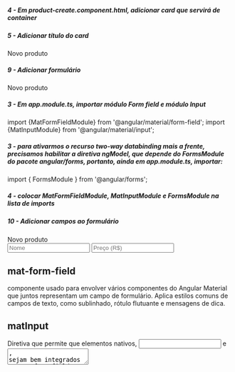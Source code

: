 ##### 4 - Em product-create.component.html, adicionar card que servirá de container
<mat-card class="mat-elevation-z3">
</mat-card>


##### 5 - Adicionar título do card
<mat-card class="mat-elevation-z3">
    <mat-card-title>Novo produto</mat-card-title>
</mat-card>


##### 9 - Adicionar formulário
<mat-card class="mat-elevation-z3">
    <mat-card-title>Novo produto</mat-card-title>
    <form class="product-form">
    </form>
</mat-card>


##### 3 - Em app.module.ts, importar módulo Form field e módulo Input
import {MatFormFieldModule} from '@angular/material/form-field';
import {MatInputModule} from '@angular/material/input';


##### 3 - para ativarmos o recurso two-way databinding mais a frente, precisamos habilitar a diretiva ngModel, que depende do FormsModule do pacote angular/forms, portanto, ainda em app.module.ts, importar:
import { FormsModule } from '@angular/forms';


##### 4 - colocar MatFormFieldModule, MatInputModule e FormsModule na lista de imports


##### 10 - Adicionar campos ao formulário
<mat-card class="mat-elevation-z3">
    <mat-card-title>Novo produto</mat-card-title>
    <form class="product-form">
        <mat-form-field>
          <input matInput placeholder="Nome" name="name" [(ngModel)]='req.name'>
        </mat-form-field>
        <mat-form-field>
          <input matInput placeholder="Preço (R$)"  name="price" [(ngModel)]='req.price'>
        </mat-form-field>
    </form>
</mat-card>

## mat-form-field
componente usado para envolver vários componentes do Angular Material que juntos representam um campo de formulário. Aplica estilos comuns de campos de texto, como sublinhado, rótulo flutuante e mensagens de dica.

## matInput
Diretiva que permite que elementos nativos, <input> e <textarea>, sejam bem integrados a <mat-form-field>.

## name
Elementos que usam ngModel precisam ter a propriedade 'name' definida

## [(ngModel)]
O recurso two-way databinding é usado sempre que queremos que mudanças no template (view) sejam refletidas no código TypeScript. É um recurso que combinada property binding e event binding, conseguindo, assim manter sincronizados os dados do componente para a view e vice-versa, fazendo com que mudanças sejam refletidas nas duas partes. Essa sincronização dos dados ocorre imediatamente e de forma automática pelo Angular. Sempre que houver alterações no modelo (script), elas serão refletidas na view (template) e, quando acontecer alterações na view, serão refletidas no modelo, garantindo que o template HTML e o código TypeScript estejam atualizados o tempo todo.
Mais informações:
https://www.javatpoint.com/two-way-data-binding-in-angular-8
https://angular.io/api/forms/NgModel

## [(ngModel)]='req.name'
Input receberá como valor inicial req.price


##### 11 - Adicionar CSS
.product-form mat-form-field{
    display: block;
}


##### 11 - Adicionar botões para salvar e para cancelar
<mat-card class="mat-elevation-z3">
    <mat-card-title>Novo produto</mat-card-title>
    <form class="product-form">
        <mat-form-field>
          <input matInput placeholder="Nome" [(ngModel)]='req.name'>
        </mat-form-field>
        <mat-form-field>
          <input matInput placeholder="Preço (R$)"  name="price" [(ngModel)]='req.price'>
        </mat-form-field>
    </form>
    <button mat-raised-button (click)="save()" color="primary">Salvar</button>
    <button mat-raised-button (click)="cancel()">Cancelar</button>
</mat-card>



##### 15 - Adicionar CSS
button {
    margin: 16px 8px;
}